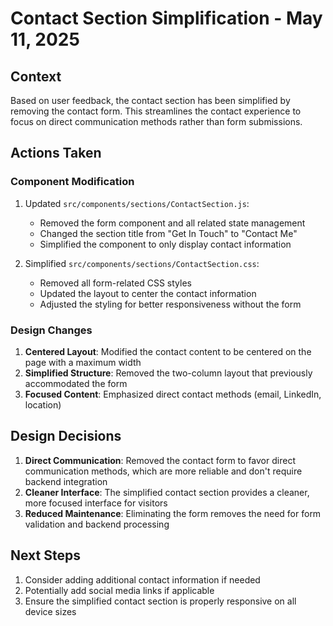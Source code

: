 # Contact Section Simplification - May 11, 2025

## Context
Based on user feedback, the contact section has been simplified by removing the contact form. This streamlines the contact experience to focus on direct communication methods rather than form submissions.

## Actions Taken

### Component Modification
1. Updated `src/components/sections/ContactSection.js`:
   - Removed the form component and all related state management
   - Changed the section title from "Get In Touch" to "Contact Me"
   - Simplified the component to only display contact information

2. Simplified `src/components/sections/ContactSection.css`:
   - Removed all form-related CSS styles
   - Updated the layout to center the contact information
   - Adjusted the styling for better responsiveness without the form

### Design Changes
1. **Centered Layout**: Modified the contact content to be centered on the page with a maximum width
2. **Simplified Structure**: Removed the two-column layout that previously accommodated the form
3. **Focused Content**: Emphasized direct contact methods (email, LinkedIn, location)

## Design Decisions
1. **Direct Communication**: Removed the contact form to favor direct communication methods, which are more reliable and don't require backend integration
2. **Cleaner Interface**: The simplified contact section provides a cleaner, more focused interface for visitors
3. **Reduced Maintenance**: Eliminating the form removes the need for form validation and backend processing

## Next Steps
1. Consider adding additional contact information if needed
2. Potentially add social media links if applicable
3. Ensure the simplified contact section is properly responsive on all device sizes
